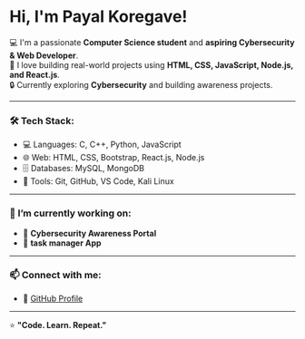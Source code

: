 # Hi, I'm Payal Koregave!

💻 I'm a passionate **Computer Science student** and **aspiring Cybersecurity & Web Developer**.  
🚀 I love building real-world projects using **HTML, CSS, JavaScript, Node.js, and React.js**.  
🔒 Currently exploring **Cybersecurity** and building awareness projects.

---

### 🛠️ Tech Stack:
- 💻 Languages: C, C++, Python, JavaScript  
- 🌐 Web: HTML, CSS, Bootstrap, React.js, Node.js  
- 🗄️ Databases: MySQL, MongoDB  
- 🔧 Tools: Git, GitHub, VS Code, Kali Linux  

---

### 🌱 I’m currently working on:
- 🔐 **Cybersecurity Awareness Portal**
- 📅 **task manager App**

---

### 📫 Connect with me:
- 💼 [GitHub Profile](https://github.com/payalkoregave)
- --

⭐ **"Code. Learn. Repeat."**
